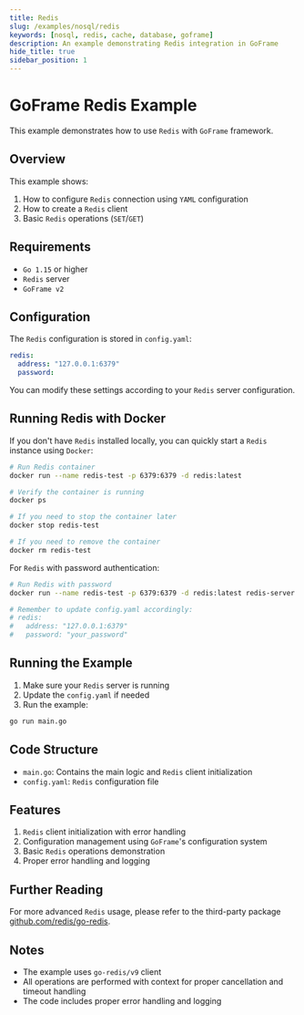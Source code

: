 ```yaml
---
title: Redis
slug: /examples/nosql/redis
keywords: [nosql, redis, cache, database, goframe]
description: An example demonstrating Redis integration in GoFrame
hide_title: true
sidebar_position: 1
---
```



# GoFrame Redis Example

This example demonstrates how to use `Redis` with `GoFrame` framework.

## Overview

This example shows:
1. How to configure `Redis` connection using `YAML` configuration
2. How to create a `Redis` client
3. Basic `Redis` operations (`SET`/`GET`)

## Requirements

- `Go 1.15` or higher
- `Redis` server
- `GoFrame v2`

## Configuration

The `Redis` configuration is stored in `config.yaml`:

```yaml
redis:
  address: "127.0.0.1:6379"
  password:
```

You can modify these settings according to your `Redis` server configuration.

## Running Redis with Docker

If you don't have `Redis` installed locally, you can quickly start a `Redis` instance using `Docker`:

```bash
# Run Redis container
docker run --name redis-test -p 6379:6379 -d redis:latest

# Verify the container is running
docker ps

# If you need to stop the container later
docker stop redis-test

# If you need to remove the container
docker rm redis-test
```

For `Redis` with password authentication:

```bash
# Run Redis with password
docker run --name redis-test -p 6379:6379 -d redis:latest redis-server --requirepass your_password

# Remember to update config.yaml accordingly:
# redis:
#   address: "127.0.0.1:6379"
#   password: "your_password"
```

## Running the Example

1. Make sure your `Redis` server is running
2. Update the `config.yaml` if needed
3. Run the example:

```bash
go run main.go
```

## Code Structure

- `main.go`: Contains the main logic and `Redis` client initialization
- `config.yaml`: `Redis` configuration file

## Features

1. `Redis` client initialization with error handling
2. Configuration management using `GoFrame`'s configuration system
3. Basic `Redis` operations demonstration
4. Proper error handling and logging

## Further Reading

For more advanced `Redis` usage, please refer to the third-party package [github.com/redis/go-redis](https://github.com/redis/go-redis).

## Notes

- The example uses `go-redis/v9` client
- All operations are performed with context for proper cancellation and timeout handling
- The code includes proper error handling and logging
